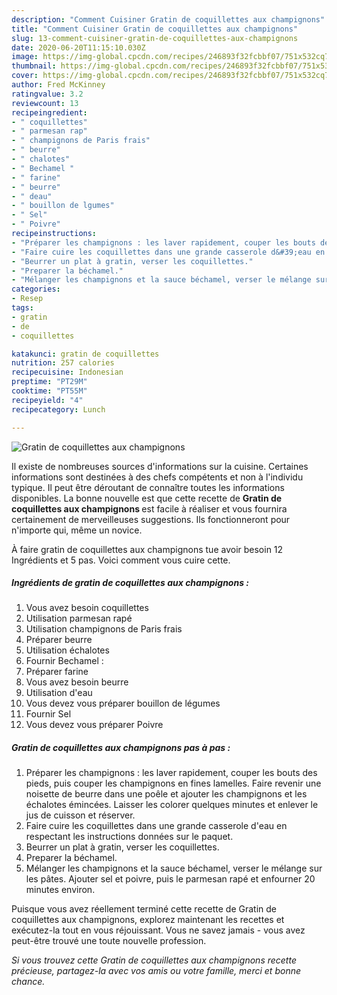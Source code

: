 ```yaml
---
description: "Comment Cuisiner Gratin de coquillettes aux champignons"
title: "Comment Cuisiner Gratin de coquillettes aux champignons"
slug: 13-comment-cuisiner-gratin-de-coquillettes-aux-champignons
date: 2020-06-20T11:15:10.030Z
image: https://img-global.cpcdn.com/recipes/246893f32fcbbf07/751x532cq70/gratin-de-coquillettes-aux-champignons-photo-principale-de-la-recette.jpg
thumbnail: https://img-global.cpcdn.com/recipes/246893f32fcbbf07/751x532cq70/gratin-de-coquillettes-aux-champignons-photo-principale-de-la-recette.jpg
cover: https://img-global.cpcdn.com/recipes/246893f32fcbbf07/751x532cq70/gratin-de-coquillettes-aux-champignons-photo-principale-de-la-recette.jpg
author: Fred McKinney
ratingvalue: 3.2
reviewcount: 13
recipeingredient:
- " coquillettes"
- " parmesan rap"
- " champignons de Paris frais"
- " beurre"
- " chalotes"
- " Bechamel "
- " farine"
- " beurre"
- " deau"
- " bouillon de lgumes"
- " Sel"
- " Poivre"
recipeinstructions:
- "Préparer les champignons : les laver rapidement, couper les bouts des pieds, puis couper les champignons en fines lamelles. Faire revenir une noisette de beurre dans une poêle et ajouter les champignons et les échalotes émincées. Laisser les colorer quelques minutes et enlever le jus de cuisson et réserver."
- "Faire cuire les coquillettes dans une grande casserole d&#39;eau en respectant les instructions données sur le paquet."
- "Beurrer un plat à gratin, verser les coquillettes."
- "Preparer la béchamel."
- "Mélanger les champignons et la sauce béchamel, verser le mélange sur les pâtes. Ajouter sel et poivre, puis le parmesan rapé et enfourner 20 minutes environ."
categories:
- Resep
tags:
- gratin
- de
- coquillettes

katakunci: gratin de coquillettes 
nutrition: 257 calories
recipecuisine: Indonesian
preptime: "PT29M"
cooktime: "PT55M"
recipeyield: "4"
recipecategory: Lunch

---
```



![Gratin de coquillettes aux champignons](https://img-global.cpcdn.com/recipes/246893f32fcbbf07/751x532cq70/gratin-de-coquillettes-aux-champignons-photo-principale-de-la-recette.jpg)

Il existe de nombreuses sources d'informations sur la cuisine. Certaines informations sont destinées à des chefs compétents et non à l'individu typique. Il peut être déroutant de connaître toutes les informations disponibles. La bonne nouvelle est que cette recette de <strong> Gratin de coquillettes aux champignons </strong> est facile à réaliser et vous fournira certainement de merveilleuses suggestions. Ils fonctionneront pour n'importe qui, même un novice.

<!--inarticleads1-->

À faire gratin de coquillettes aux champignons tue avoir besoin 12 Ingrédients et 5 pas. Voici comment vous cuire cette.

##### Ingrédients de gratin de coquillettes aux champignons :

1. Vous avez besoin  coquillettes
1. Utilisation  parmesan rapé
1. Utilisation  champignons de Paris frais
1. Préparer  beurre
1. Utilisation  échalotes
1. Fournir  Bechamel :
1. Préparer  farine
1. Vous avez besoin  beurre
1. Utilisation  d&#39;eau
1. Vous devez vous préparer  bouillon de légumes
1. Fournir  Sel
1. Vous devez vous préparer  Poivre




<!--inarticleads2-->

##### Gratin de coquillettes aux champignons pas à pas :

1. Préparer les champignons : les laver rapidement, couper les bouts des pieds, puis couper les champignons en fines lamelles. Faire revenir une noisette de beurre dans une poêle et ajouter les champignons et les échalotes émincées. Laisser les colorer quelques minutes et enlever le jus de cuisson et réserver.
1. Faire cuire les coquillettes dans une grande casserole d&#39;eau en respectant les instructions données sur le paquet.
1. Beurrer un plat à gratin, verser les coquillettes.
1. Preparer la béchamel.
1. Mélanger les champignons et la sauce béchamel, verser le mélange sur les pâtes. Ajouter sel et poivre, puis le parmesan rapé et enfourner 20 minutes environ.




<!--inarticleads1-->

<p>
Puisque vous avez réellement terminé cette recette de Gratin de coquillettes aux champignons, explorez maintenant les recettes et exécutez-la tout en vous réjouissant. Vous ne savez jamais - vous avez peut-être trouvé une toute nouvelle profession.
</p>

<p>
<i>Si vous trouvez cette Gratin de coquillettes aux champignons recette précieuse, partagez-la avec vos amis ou votre famille, merci et bonne chance.</i>
</p>
